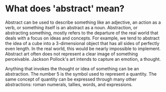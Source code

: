 # What does 'abstract' mean?
Abstract can be used to describe something like an adjective, an action as a verb, or something itself is an abstract as a noun. 
Abstraction, or abstracting something, mostly refers to the departure of the real world that deals with a focus on ideas and concepts.
For example, we tend to abstract the idea of a cube into a 3-dimensional object that has all sides of perfectly even length. In the real world, this would be nearly impossible to implement.
Abstract art often does not represent a clear image of something perceivable. Jackson Pollock's art intends to capture an emotion, a thought.

Anything that invokes the thought or idea of something can be an abstraction. The number 5 is the symbol used to represent a quantity. The same concept of quantity can be expressed through many other abstractions: roman numerals, tallies, words, and expressions.
